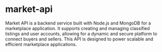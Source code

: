 # market-api
Market API is a backend service built with Node.js and MongoDB for a marketplace application. It supports creating and managing classified listings and user accounts, allowing for a dynamic and secure platform to connect buyers and sellers. This API is designed to power scalable and efficient marketplace applications.
